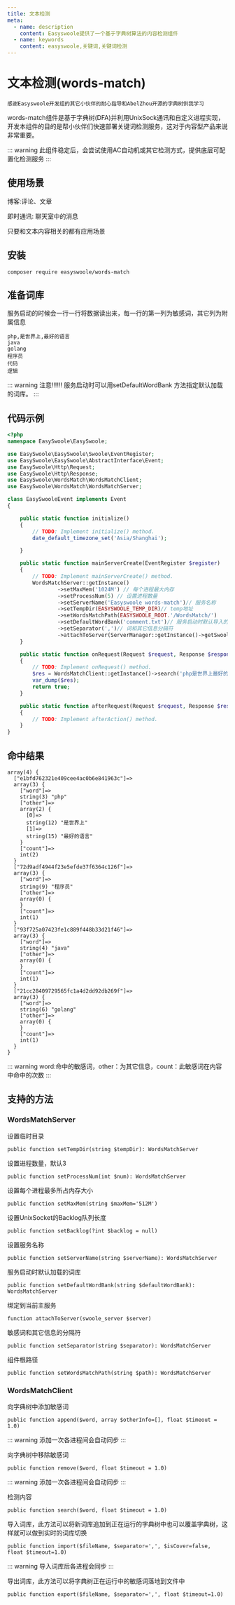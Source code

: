 ```yaml
---
title: 文本检测
meta:
  - name: description
    content: Easyswoole提供了一个基于字典树算法的内容检测组件
  - name: keywords
    content: easyswoole,关键词,关键词检测
---
```


# 文本检测(words-match)

`感谢Easyswoole开发组的其它小伙伴的耐心指导和AbelZhou开源的字典树供我学习`

words-match组件是基于字典树(DFA)并利用UnixSock通讯和自定义进程实现，开发本组件的目的是帮小伙伴们快速部署关键词检测服务，这对于内容型产品来说非常重要。

::: warning 
 此组件稳定后，会尝试使用AC自动机或其它检测方式，提供底层可配置化检测服务
:::

## 使用场景

博客:评论、文章

即时通讯: 聊天室中的消息

只要和文本内容相关的都有应用场景

## 安装

```
composer require easyswoole/words-match
```

## 准备词库

服务启动的时候会一行一行将数据读出来，每一行的第一列为敏感词，其它列为附属信息

```
php,是世界上,最好的语言
java
golang
程序员
代码
逻辑
```
::: warning 
 注意!!!!!! 服务启动时可以用setDefaultWordBank 方法指定默认加载的词库。
:::

## 代码示例

```php
<?php
namespace EasySwoole\EasySwoole;

use EasySwoole\EasySwoole\Swoole\EventRegister;
use EasySwoole\EasySwoole\AbstractInterface\Event;
use EasySwoole\Http\Request;
use EasySwoole\Http\Response;
use EasySwoole\WordsMatch\WordsMatchClient;
use EasySwoole\WordsMatch\WordsMatchServer;

class EasySwooleEvent implements Event
{

    public static function initialize()
    {
        // TODO: Implement initialize() method.
        date_default_timezone_set('Asia/Shanghai');

    }

    public static function mainServerCreate(EventRegister $register)
    {
        // TODO: Implement mainServerCreate() method.
        WordsMatchServer::getInstance()
                ->setMaxMem('1024M') // 每个进程最大内存
                ->setProcessNum(5) // 设置进程数量
                ->setServerName('Easyswoole words-match')// 服务名称
                ->setTempDir(EASYSWOOLE_TEMP_DIR)// temp地址
                ->setWordsMatchPath(EASYSWOOLE_ROOT.'/WordsMatch/')
                ->setDefaultWordBank('comment.txt')// 服务启动时默认导入的词库文件路径
                ->setSeparator(',')// 词和其它信息分隔符
                ->attachToServer(ServerManager::getInstance()->getSwooleServer());
    }

    public static function onRequest(Request $request, Response $response): bool
    {
        // TODO: Implement onRequest() method.
        $res = WordsMatchClient::getInstance()->search('php是世界上最好的语言，其它类型的程序员不认可php的这句话，比如java、golang。');
        var_dump($res);
        return true;
    }

    public static function afterRequest(Request $request, Response $response): void
    {
        // TODO: Implement afterAction() method.
    }
}
```

## 命中结果

```
array(4) {
  ["e1bfd762321e409cee4ac0b6e841963c"]=>
  array(3) {
    ["word"]=>
    string(3) "php"
    ["other"]=>
    array(2) {
      [0]=>
      string(12) "是世界上"
      [1]=>
      string(15) "最好的语言"
    }
    ["count"]=>
    int(2)
  }
  ["72d9adf4944f23e5efde37f6364c126f"]=>
  array(3) {
    ["word"]=>
    string(9) "程序员"
    ["other"]=>
    array(0) {
    }
    ["count"]=>
    int(1)
  }
  ["93f725a07423fe1c889f448b33d21f46"]=>
  array(3) {
    ["word"]=>
    string(4) "java"
    ["other"]=>
    array(0) {
    }
    ["count"]=>
    int(1)
  }
  ["21cc28409729565fc1a4d2dd92db269f"]=>
  array(3) {
    ["word"]=>
    string(6) "golang"
    ["other"]=>
    array(0) {
    }
    ["count"]=>
    int(1)
  }
}
```
::: warning 
 word:命中的敏感词，other：为其它信息，count：此敏感词在内容中命中的次数
:::

## 支持的方法

### WordsMatchServer

设置临时目录
```
public function setTempDir(string $tempDir): WordsMatchServer
```

设置进程数量，默认3
```
public function setProcessNum(int $num): WordsMatchServer
```

设置每个进程最多所占内存大小
```
public function setMaxMem(string $maxMem='512M')
```

设置UnixSocket的Backlog队列长度
```
public function setBacklog(?int $backlog = null)
```

设置服务名称
```
public function setServerName(string $serverName): WordsMatchServer
```

服务启动时默认加载的词库
```
public function setDefaultWordBank(string $defaultWordBank): WordsMatchServer
```

绑定到当前主服务
```
function attachToServer(swoole_server $server)
```

敏感词和其它信息的分隔符
```
public function setSeparator(string $separator): WordsMatchServer
```

组件根路径
```
public function setWordsMatchPath(string $path): WordsMatchServer
```

### WordsMatchClient

向字典树中添加敏感词
```
public function append($word, array $otherInfo=[], float $timeout = 1.0)
```
::: warning 
添加一次各进程间会自动同步
:::

向字典树中移除敏感词
```
public function remove($word, float $timeout = 1.0)
```
::: warning 
添加一次各进程间会自动同步
:::

检测内容
```
public function search($word, float $timeout = 1.0)
```

导入词库，此方法可以将新词库追加到正在运行的字典树中也可以覆盖字典树，这样就可以做到实时的词库切换
```
public function import($fileName, $separator=',', $isCover=false, float $timeout=1.0)
```
::: warning 
导入词库后各进程会同步
:::


导出词库，此方法可以将字典树正在运行中的敏感词落地到文件中
```
public function export($fileName, $separator=',', float $timeout=1.0)
```
